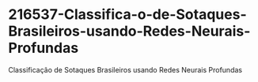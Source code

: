 # 216537-Classifica-o-de-Sotaques-Brasileiros-usando-Redes-Neurais-Profundas
Classificação de Sotaques Brasileiros usando Redes Neurais Profundas
